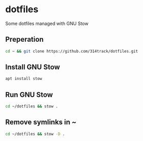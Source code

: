 # dotfiles

Some dotfiles managed with GNU Stow

## Preperation

```bash
cd ~ && git clone https://github.com/314track/dotfiles.git
```

## Install GNU Stow

```bash
apt install stow
```

## Run GNU Stow

```bash
cd ~/dotfiles && stow .
```

## Remove symlinks in ~

```bash
cd ~/dotfiles && stow -D .
```

